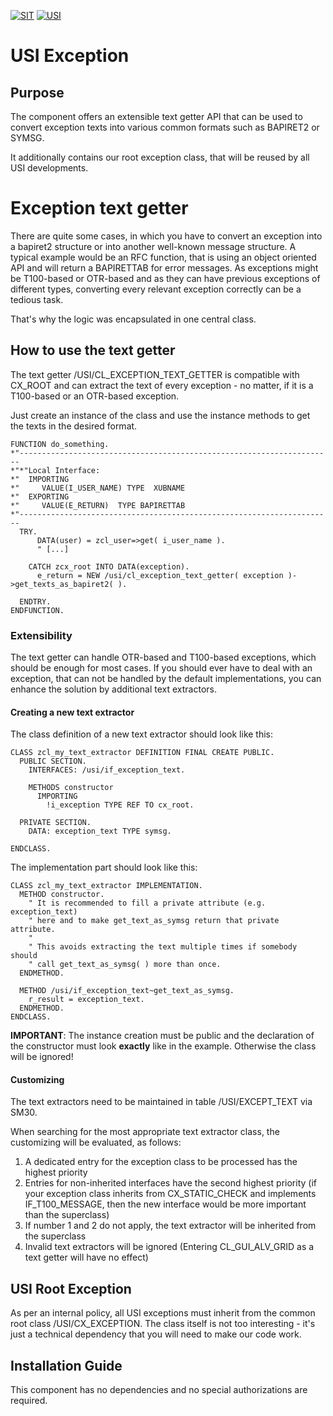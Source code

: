 [![SIT](https://img.shields.io/badge/SIT-About%20us-%236e1e6e)](https://it.schwarz)
[![USI](https://img.shields.io/badge/USI-More%20Software-blue)](https://github.com/SchwarzIT/sap-usi)

# USI Exception
## Purpose
The component offers an extensible text getter API that can be used to convert exception texts into various common formats such as BAPIRET2 or SYMSG.

It additionally contains our root exception class, that will be reused by all USI developments.

# Exception text getter
There are quite some cases, in which you have to convert an exception into a bapiret2 structure or into another well-known message structure. A typical example would be an RFC function, that is using an object oriented API and will return a BAPIRETTAB for error messages. As exceptions might be T100-based or OTR-based and as they can have previous exceptions of different types, converting every relevant exception correctly can be a tedious task.

That's why the logic was encapsulated in one central class.

## How to use the text getter
The text getter /USI/CL_EXCEPTION_TEXT_GETTER is compatible with CX_ROOT and can extract the text of every exception - no matter, if it is a T100-based or an OTR-based exception.

Just create an instance of the class and use the instance methods to get the texts in the desired format.
```ABAP
FUNCTION do_something.
*"----------------------------------------------------------------------
*"*"Local Interface:
*"  IMPORTING
*"     VALUE(I_USER_NAME) TYPE  XUBNAME
*"  EXPORTING
*"     VALUE(E_RETURN)  TYPE BAPIRETTAB
*"----------------------------------------------------------------------
  TRY.
      DATA(user) = zcl_user=>get( i_user_name ).
      " [...]
 
    CATCH zcx_root INTO DATA(exception).
      e_return = NEW /usi/cl_exception_text_getter( exception )->get_texts_as_bapiret2( ).
 
  ENDTRY.
ENDFUNCTION.
```

### Extensibility
The text getter can handle OTR-based and T100-based exceptions, which should be enough for most cases. If you should ever have to deal with an exception, that can not be handled by the default implementations, you can enhance the solution by additional text extractors.

#### Creating a new text extractor
The class definition of a new text extractor should look like this:
```ABAP
CLASS zcl_my_text_extractor DEFINITION FINAL CREATE PUBLIC.
  PUBLIC SECTION.
    INTERFACES: /usi/if_exception_text.
 
    METHODS constructor
      IMPORTING
        !i_exception TYPE REF TO cx_root.
 
  PRIVATE SECTION.
    DATA: exception_text TYPE symsg.
 
ENDCLASS.
```

The implementation part should look like this:
```ABAP
CLASS zcl_my_text_extractor IMPLEMENTATION.
  METHOD constructor.
    " It is recommended to fill a private attribute (e.g. exception_text)
    " here and to make get_text_as_symsg return that private attribute.
    "
    " This avoids extracting the text multiple times if somebody should
    " call get_text_as_symsg( ) more than once.
  ENDMETHOD.
 
  METHOD /usi/if_exception_text~get_text_as_symsg.
    r_result = exception_text.
  ENDMETHOD.
ENDCLASS.
```
**IMPORTANT**: The instance creation must be public and the declaration of the constructor must look **exactly** like in the example. Otherwise the class will be ignored!

#### Customizing
The text extractors need to be maintained in table /USI/EXCEPT_TEXT via SM30.

When searching for the most appropriate text extractor class, the customizing will be evaluated, as follows:
1. A dedicated entry for the exception class to be processed has the highest priority
2. Entries for non-inherited interfaces have the second highest priority (if your exception class inherits from CX_STATIC_CHECK and implements IF_T100_MESSAGE, then the new interface would be more important than the superclass)
3. If number 1 and 2 do not apply, the text extractor will be inherited from the superclass
4. Invalid text extractors will be ignored (Entering CL_GUI_ALV_GRID as a text getter will have no effect)

## USI Root Exception
As per an internal policy, all USI exceptions must inherit from the common root class /USI/CX_EXCEPTION. The class itself is not too interesting - it's just a technical dependency that you will need to make our code work.

## Installation Guide
This component has no dependencies and no special authorizations are required.

